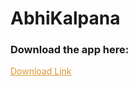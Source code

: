 # AbhiKalpana



<p><h3>Download the app here: </h3></p>
<a href="https://firebasestorage.googleapis.com/v0/b/github-storage-2dd6e.appspot.com/o/AbhiKalpana%200.0.apk?alt=media&token=4d98fae4-237a-4e09-8b55-297c4e2fee99" download="newname" target="_blank" class="et_pb_button" style="color: #dd9933;">Download Link</a>




